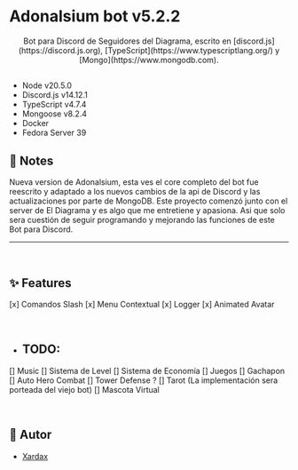 # Adonalsium bot v5.2.2

<p align="center">
Bot para Discord de Seguidores del Diagrama, escrito en [discord.js](https://discord.js.org), [TypeScript](https://www.typescriptlang.org/) y [Mongo](https://www.mongodb.com).

## </p>

- Node v20.5.0
- Discord.js v14.12.1
- TypeScript v4.7.4
- Mongoose v8.2.4
- Docker
- Fedora Server 39

## 📝 Notes

Nueva version de Adonalsium, esta ves el core completo del bot fue reescrito y adaptado a los nuevos cambios de la api de Discord y 
las actualizaciones por parte de MongoDB. 
Este proyecto comenzó junto con el server de El Diagrama y es algo que me entretiene y apasiona. Asi que solo sera cuestión de seguir
programando y mejorando las funciones de este Bot para Discord.

---

<br/>

## ✨ Features

[x] Comandos Slash
[x] Menu Contextual
[x] Logger
[x] Animated Avatar

<br/>

- ## TODO:

[] Music
[] Sistema de Level
[] Sistema de Economía
[] Juegos
    [] Gachapon
    [] Auto Hero Combat
    [] Tower Defense ?
[] Tarot (La implementación sera porteada del viejo bot)
[] Mascota Virtual

<br/>

## 💾 Autor

- [Xardax](https://github.com/Neodoomed/)
